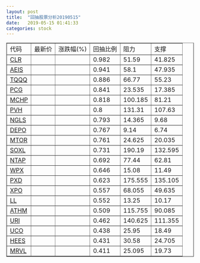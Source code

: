 ```yaml
---
layout: post
title:  "回抽股票分析20190515"
date:   2019-05-15 01:41:33
categories: stock
---
```

<script type="text/javascript">
var stockList = []
stockList.push('gb_clr');
stockList.push('gb_aeis');
stockList.push('gb_tqqq');
stockList.push('gb_pcg');
stockList.push('gb_mchp');
stockList.push('gb_pvh');
stockList.push('gb_ngls');
stockList.push('gb_depo');
stockList.push('gb_mtor');
stockList.push('gb_soxl');
stockList.push('gb_ntap');
stockList.push('gb_wpx');
stockList.push('gb_pxd');
stockList.push('gb_xpo');
stockList.push('gb_ll');
stockList.push('gb_athm');
stockList.push('gb_uri');
stockList.push('gb_uco');
stockList.push('gb_hees');
stockList.push('gb_mrvl');
</script>
<table border="1">
 <tr>
 <td>代码</td>
 <td>最新价</td>
 <td>涨跌幅(%)</td>
 <td>回抽比例</td>
 <td>阻力</td>
 <td>支撑</td>
</tr>
  <tr id="clr">
  <td><a href="http://stock.finance.sina.com.cn/usstock/quotes/CLR.html" target="_blank">CLR</a></td><td></td><td></td><td>0.982</td><td>51.59</td><td>41.825</td></tr>
  <tr id="aeis">
  <td><a href="http://stock.finance.sina.com.cn/usstock/quotes/AEIS.html" target="_blank">AEIS</a></td><td></td><td></td><td>0.941</td><td>58.1</td><td>47.935</td></tr>
  <tr id="tqqq">
  <td><a href="http://stock.finance.sina.com.cn/usstock/quotes/TQQQ.html" target="_blank">TQQQ</a></td><td></td><td></td><td>0.886</td><td>66.77</td><td>55.23</td></tr>
  <tr id="pcg">
  <td><a href="http://stock.finance.sina.com.cn/usstock/quotes/PCG.html" target="_blank">PCG</a></td><td></td><td></td><td>0.841</td><td>23.535</td><td>17.385</td></tr>
  <tr id="mchp">
  <td><a href="http://stock.finance.sina.com.cn/usstock/quotes/MCHP.html" target="_blank">MCHP</a></td><td></td><td></td><td>0.818</td><td>100.185</td><td>81.21</td></tr>
  <tr id="pvh">
  <td><a href="http://stock.finance.sina.com.cn/usstock/quotes/PVH.html" target="_blank">PVH</a></td><td></td><td></td><td>0.8</td><td>131.31</td><td>107.63</td></tr>
  <tr id="ngls">
  <td><a href="http://stock.finance.sina.com.cn/usstock/quotes/NGLS.html" target="_blank">NGLS</a></td><td></td><td></td><td>0.793</td><td>14.365</td><td>9.68</td></tr>
  <tr id="depo">
  <td><a href="http://stock.finance.sina.com.cn/usstock/quotes/DEPO.html" target="_blank">DEPO</a></td><td></td><td></td><td>0.767</td><td>9.14</td><td>6.74</td></tr>
  <tr id="mtor">
  <td><a href="http://stock.finance.sina.com.cn/usstock/quotes/MTOR.html" target="_blank">MTOR</a></td><td></td><td></td><td>0.761</td><td>24.625</td><td>20.035</td></tr>
  <tr id="soxl">
  <td><a href="http://stock.finance.sina.com.cn/usstock/quotes/SOXL.html" target="_blank">SOXL</a></td><td></td><td></td><td>0.731</td><td>190.19</td><td>132.595</td></tr>
  <tr id="ntap">
  <td><a href="http://stock.finance.sina.com.cn/usstock/quotes/NTAP.html" target="_blank">NTAP</a></td><td></td><td></td><td>0.692</td><td>77.44</td><td>62.81</td></tr>
  <tr id="wpx">
  <td><a href="http://stock.finance.sina.com.cn/usstock/quotes/WPX.html" target="_blank">WPX</a></td><td></td><td></td><td>0.646</td><td>15.08</td><td>11.49</td></tr>
  <tr id="pxd">
  <td><a href="http://stock.finance.sina.com.cn/usstock/quotes/PXD.html" target="_blank">PXD</a></td><td></td><td></td><td>0.623</td><td>175.555</td><td>135.105</td></tr>
  <tr id="xpo">
  <td><a href="http://stock.finance.sina.com.cn/usstock/quotes/XPO.html" target="_blank">XPO</a></td><td></td><td></td><td>0.557</td><td>68.055</td><td>49.635</td></tr>
  <tr id="ll">
  <td><a href="http://stock.finance.sina.com.cn/usstock/quotes/LL.html" target="_blank">LL</a></td><td></td><td></td><td>0.552</td><td>13.25</td><td>10.17</td></tr>
  <tr id="athm">
  <td><a href="http://stock.finance.sina.com.cn/usstock/quotes/ATHM.html" target="_blank">ATHM</a></td><td></td><td></td><td>0.509</td><td>115.755</td><td>90.085</td></tr>
  <tr id="uri">
  <td><a href="http://stock.finance.sina.com.cn/usstock/quotes/URI.html" target="_blank">URI</a></td><td></td><td></td><td>0.462</td><td>140.625</td><td>111.355</td></tr>
  <tr id="uco">
  <td><a href="http://stock.finance.sina.com.cn/usstock/quotes/UCO.html" target="_blank">UCO</a></td><td></td><td></td><td>0.438</td><td>25.95</td><td>18.49</td></tr>
  <tr id="hees">
  <td><a href="http://stock.finance.sina.com.cn/usstock/quotes/HEES.html" target="_blank">HEES</a></td><td></td><td></td><td>0.431</td><td>30.58</td><td>24.705</td></tr>
  <tr id="mrvl">
  <td><a href="http://stock.finance.sina.com.cn/usstock/quotes/MRVL.html" target="_blank">MRVL</a></td><td></td><td></td><td>0.411</td><td>25.095</td><td>19.73</td></tr>
</table>
